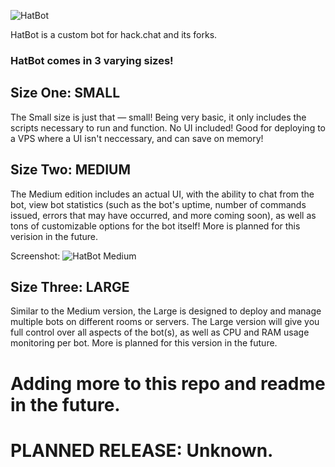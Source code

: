![HatBot](http://paswd4.com/s/bt7b00.png)

HatBot is a custom bot for hack.chat and its forks.

### HatBot comes in 3 varying sizes!

## Size One: SMALL

The Small size is just that — small! Being very basic, it only includes the scripts necessary to run and function. No UI included! Good for deploying to a VPS where a UI isn't neccessary, and can save on memory!

## Size Two: MEDIUM

The Medium edition includes an actual UI, with the ability to chat from the bot, view bot statistics (such as the bot's uptime, number of commands issued, errors that may have occurred, and more coming soon), as well as tons of customizable options for the bot itself! More is planned for this verision in the future.

Screenshot:
![HatBot Medium](http://s.paswd4.com/ayrcagle.png)

## Size Three: LARGE

Similar to the Medium version, the Large is designed to deploy and manage multiple bots on different rooms or servers. The Large version will give you full control over all aspects of the bot(s), as well as CPU and RAM usage monitoring per bot. More is planned for this version in the future.

# Adding more to this repo and readme in the future.

# PLANNED RELEASE: Unknown.

